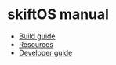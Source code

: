 # skiftOS manual

- [Build guide](building.md)
- [Resources](resource.md)
- [Developer guide](developer-guide)
